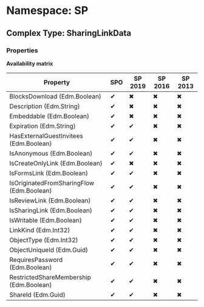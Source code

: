 # Namespace: SP

## Complex Type: SharingLinkData

### Properties

**Availability matrix**

Property | SPO | SP 2019 | SP 2016 | SP 2013
----------|-----|---------|---------|--------
BlocksDownload (Edm.Boolean) | ✔ | ✖ | ✖ | ✖
Description (Edm.String) | ✔ | ✖ | ✖ | ✖
Embeddable (Edm.Boolean) | ✔ | ✖ | ✖ | ✖
Expiration (Edm.String) | ✔ | ✔ | ✖ | ✖
HasExternalGuestInvitees (Edm.Boolean) | ✔ | ✔ | ✖ | ✖
IsAnonymous (Edm.Boolean) | ✔ | ✔ | ✖ | ✖
IsCreateOnlyLink (Edm.Boolean) | ✔ | ✖ | ✖ | ✖
IsFormsLink (Edm.Boolean) | ✔ | ✔ | ✖ | ✖
IsOriginatedFromSharingFlow (Edm.Boolean) | ✔ | ✔ | ✖ | ✖
IsReviewLink (Edm.Boolean) | ✔ | ✔ | ✖ | ✖
IsSharingLink (Edm.Boolean) | ✔ | ✔ | ✖ | ✖
IsWritable (Edm.Boolean) | ✔ | ✔ | ✖ | ✖
LinkKind (Edm.Int32) | ✔ | ✔ | ✖ | ✖
ObjectType (Edm.Int32) | ✔ | ✔ | ✖ | ✖
ObjectUniqueId (Edm.Guid) | ✔ | ✔ | ✖ | ✖
RequiresPassword (Edm.Boolean) | ✔ | ✔ | ✖ | ✖
RestrictedShareMembership (Edm.Boolean) | ✔ | ✔ | ✖ | ✖
ShareId (Edm.Guid) | ✔ | ✔ | ✖ | ✖
